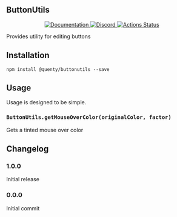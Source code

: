 ## ButtonUtils
<div align="center">
  <a href="http://quenty.github.io/api/">
    <img src="https://img.shields.io/badge/docs-website-green.svg" alt="Documentation" />
  </a>
  <a href="https://discord.gg/mhtGUS8">
    <img src="https://img.shields.io/badge/discord-nevermore-blue.svg" alt="Discord" />
  </a>
  <a href="https://github.com/Quenty/NevermoreEngine/actions">
    <img src="https://github.com/Quenty/NevermoreEngine/workflows/lint/badge.svg" alt="Actions Status" />
  </a>
</div>

Provides utility for editing buttons

## Installation
```
npm install @quenty/buttonutils --save
```

## Usage
Usage is designed to be simple.

### `ButtonUtils.getMouseOverColor(originalColor, factor)`
Gets a tinted mouse over color


## Changelog

### 1.0.0
Initial release

### 0.0.0
Initial commit
